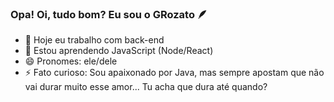 ### Opa! Oi, tudo bom? Eu sou o GRozato 🪶

- 🔭 Hoje eu trabalho com back-end
- 🌱 Estou aprendendo JavaScript (Node/React)
- 😄 Pronomes: ele/dele
- ⚡ Fato curioso: Sou apaixonado por Java, mas sempre apostam que não vai durar muito esse amor... Tu acha que dura até quando?
